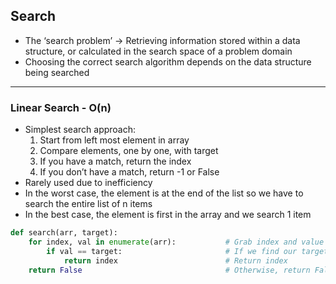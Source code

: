 ## Search
- The ‘search problem’ -> Retrieving information stored within a data structure, or calculated in the search space of a problem domain
- Choosing the correct search algorithm depends on the data structure being searched
***

### Linear Search - O(n)
- Simplest search approach:
	1. Start from left most element in array
	2. Compare elements, one by one, with target
	3. If you have a match, return the index
	4. If you don’t have a match, return -1 or False
- Rarely used due to inefficiency
- In the worst case, the element is at the end of the list so we have to search the entire list of n items
- In the best case, the element is first in the array and we search 1 item
```python
def search(arr, target):
	for index, val in enumerate(arr):			# Grab index and value
		if val == target:						# If we find our target
			return index						# Return index
	return False 								# Otherwise, return False
```
